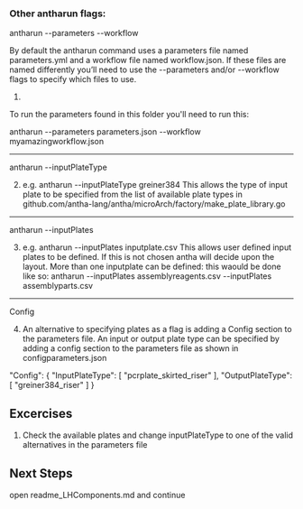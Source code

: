 ### Other antharun flags:


antharun --parameters --workflow

By default the antharun command uses a parameters file named parameters.yml and a workflow file named workflow.json. 
If these files are named differently you’ll need to use the --parameters and/or --workflow flags to specify which files to use.

1.
To run the parameters found in this folder you'll need to run this:

antharun --parameters parameters.json --workflow myamazingworkflow.json

_____________


antharun --inputPlateType

2. e.g. antharun --inputPlateType greiner384
This allows the type of input plate to be specified from the list of available plate types in github.com/antha-lang/antha/microArch/factory/make_plate_library.go

 
_____________

antharun --inputPlates 

3. e.g. antharun --inputPlates inputplate.csv 
This allows user defined input plates to be defined. If this is not chosen antha will decide upon the layout.
More than one inputplate can be defined: this waould be done like so:
antharun --inputPlates assemblyreagents.csv --inputPlates assemblyparts.csv

_____________

Config

4. An alternative to specifying plates as a flag is adding a Config section to the parameters file.
An input or output plate type can be specified by adding a config section to the parameters file as shown in configparameters.json

 "Config": {
        "InputPlateType": [
            "pcrplate_skirted_riser"
        ],
        "OutputPlateType": [
            "greiner384_riser"
        ]
    }
	
	
	
	
## Excercises

1. Check the available plates and change inputPlateType to one of the valid alternatives in the parameters file

## Next Steps
open readme_LHComponents.md and continue